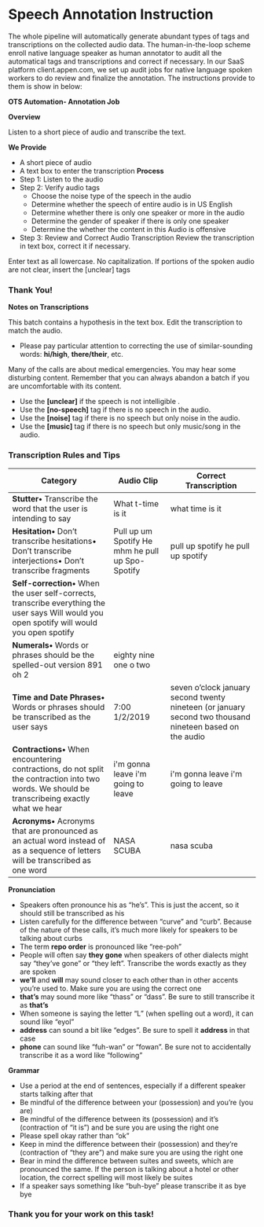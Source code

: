 # Speech Annotation Instruction

The whole pipeline will automatically generate abundant types of tags and transcriptions on the collected audio data. The human-in-the-loop scheme enroll native language speaker as human annotator to audit all the automatical tags and transcriptions and correct if necessary. In our SaaS platform client.appen.com, we set up audit jobs for native language spoken workers to do review and finalize the annotation.  The instructions provide to them is show in below:

**OTS Automation- Annotation Job**

**Overview**

Listen to a short piece of audio and transcribe the text.

**We Provide**

- A short piece of audio
- A text box to enter the transcription
**Process**
 - Step 1: Listen to the audio
 - Step 2: Verify audio tags
    - Choose the noise type of the speech in the audio
    - Determine whether the speech of entire audio is in US English
    - Determine whether there is only one speaker or more in the audio
    - Determine the gender of speaker if there is only one speaker
    - Determine the whether the content in this Audio is offensive
 - Step 3: Review and Correct Audio Transcription
    Review the transcription in text box, correct it if necessary.

Enter text as all lowercase. No capitalization. 
If portions of the spoken audio are not clear, insert the \[unclear\] tags 

### Thank You!


**Notes on Transcriptions**

This batch contains a hypothesis in the text box. Edit the transcription to match the audio.

  - Please pay particular attention to correcting the use of similar-sounding words: **hi/high**, **there/their**, etc.

Many of the calls are about medical emergencies. You may hear some disturbing content. Remember that you can always abandon a batch if you are uncomfortable with its content.

  - Use the **\[unclear\]**  if the speech is not intelligible .
  - Use the **\[no-speech\]** tag if there is no speech  in the audio.
  - Use the **\[noise\]** tag if there is no speech but only noise in the audio.
  - Use the **\[music\]** tag if there is no speech but only music/song  in the audio.

### Transcription Rules and Tips
| Category | Audio Clip | Correct Transcription |
| -------- | ---------- | --------------------- |
| **Stutter•** Transcribe the word that the user is intending to say | What t-time is it |	what time is it  |
| **Hesitation•** Don’t transcribe hesitations• Don’t transcribe interjections• Don’t transcribe fragments	| Pull up um Spotify He mhm he pull up Spo-Spotify	| pull up spotify he pull up spotify |
| **Self-correction•** When the user self-corrects, transcribe everything the user says	Will would you open spotify	will would you open spotify |
| **Numerals•** Words or phrases should be the spelled-out version	891 oh 2 |	eighty nine one o two |
| **Time and Date Phrases•** Words or phrases should be transcribed as the user says |	7:00 1/2/2019	| seven o’clock january second twenty nineteen (or january second two thousand nineteen based on the audio |
| **Contractions•** When encountering contractions, do not split the contraction into two words. We should be transcribeing exactly what we hear	| i'm gonna leave i'm going to leave	| i'm gonna leave i'm going to leave |
| **Acronyms•** Acronyms that are pronounced as an actual word instead of as a sequence of letters will be transcribed as one word |	NASA SCUBA |	nasa scuba |


**Pronunciation**

  - Speakers often pronounce his as “he’s”. This is just the accent, so it should still be transcribed as his
  - Listen carefully for the difference between “curve” and “curb”. Because of the nature of these calls, it’s much more likely for speakers to be talking about curbs
  - The term **repo order** is pronounced like “ree-poh”
  - People will often say **they gone** when speakers of other dialects might say “they’ve gone” or “they left”. Transcribe the words exactly as they are spoken
  - **we'll** and **will** may sound closer to each other than in other accents you’re used to. Make sure you are using the correct one
  - **that’s** may sound more like “thass” or “dass”. Be sure to still transcribe it as **that’s**
  - When someone is saying the letter “L” (when spelling out a word), it can sound like “eyol”
  - **address** can sound a bit like “edges”. Be sure to spell it **address** in that case
  - **phone** can sound like “fuh-wan” or “fowan”. Be sure not to accidentally transcribe it as a word like “following”

**Grammar**

  - Use a period at the end of sentences, especially if a different speaker starts talking after that
  - Be mindful of the difference between your (possession) and you’re (you are)
  - Be mindful of the difference between its (possession) and it’s (contraction of “it is”) and be sure you are using the right one
  - Please spell okay rather than “ok”
  - Keep in mind the difference between their (possession) and they’re (contraction of “they are”) and make sure you are using the right one
  - Bear in mind the difference between suites and sweets, which are pronounced the same. If the person is talking about a hotel or other location, the correct spelling will most likely be suites
  - If a speaker says something like “buh-bye” please transcribe it as bye bye


### Thank you for your work on this task!

